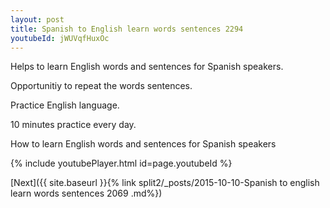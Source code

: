 ```yaml
---
layout: post
title: Spanish to English learn words sentences 2294 
youtubeId: jWUVqfHuxOc
---
```

 
 
Helps to learn English words and sentences for Spanish speakers.

Opportunitiy to repeat the words sentences. 

Practice English language. 
 
10 minutes practice every day. 
 
How to learn English words and sentences for Spanish speakers 
 
{% include youtubePlayer.html id=page.youtubeId %}
 
 
[Next]({{ site.baseurl }}{% link  split2/_posts/2015-10-10-Spanish to english learn words sentences 2069 .md%})
 
